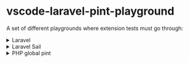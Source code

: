 # vscode-laravel-pint-playground

A set of different playgrounds where extension tests must go through:

<details><summary>Laravel</summary>Simple Laravel installation</details>
<details><summary>Laravel Sail</summary>Same as before but using Laravel Sail aka Docker containers to run Pint within them</details>
<details><summary>PHP global pint</summary>Run Pint that is globally installed</details>